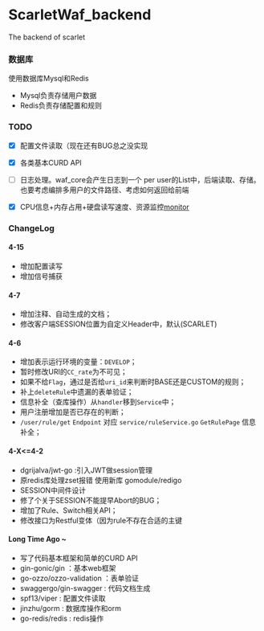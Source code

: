 # ScarletWaf_backend
The backend of scarlet

### 数据库

使用数据库Mysql和Redis
- Mysql负责存储用户数据
- Redis负责存储配置和规则

### TODO

* [x] 配置文件读取（现在还有BUG总之没实现
* [x] 各类基本CURD API
* [ ] 日志处理。waf_core会产生日志到一个 per user的List中，后端读取、存储。也要考虑编排多用户的文件路径、考虑如何返回给前端
* [x]  CPU信息+内存占用+硬盘读写速度、资源监控[monitor](https://github.com/hades300/monitor)


### ChangeLog

#### 4-15

- 增加配置读写
- 增加信号捕获


#### 4-7

- 增加注释、自动生成的文档；
- 修改客户端SESSION位置为自定义Header中，默认(SCARLET)


#### 4-6

- 增加表示运行环境的变量：`DEVELOP`；
- 暂时修改URI的`CC_rate`为不可见；
- 如果不给`Flag`，通过是否给`uri_id`来判断时BASE还是CUSTOM的规则；
- 补上`deleteRule`中遗漏的表单验证；
- 信息补全（查库操作）从`handler`移到`Service`中；
- 用户注册增加是否已存在的判断；
- `/user/rule/get` `Endpoint` 对应 `service/ruleService.go` `GetRulePage` 信息补全；

#### 4-X<=4-2

- dgrijalva/jwt-go :引入JWT做session管理
- 原redis库处理zset报错 使用新库 gomodule/redigo
- SESSION中间件设计
- 修了个关于SESSION不能提早Abort的BUG；
- 增加了Rule、Switch相关API；
- 修改接口为Restful变体（因为rule不存在合适的主键

#### Long Time Ago ~

- 写了代码基本框架和简单的CURD API
- gin-gonic/gin ：基本web框架
- go-ozzo/ozzo-validation ：表单验证 
- swaggergo/gin-swagger : 代码文档生成
- spf13/viper : 配置文件读取
- jinzhu/gorm : 数据库操作和orm
- go-redis/redis : redis操作
